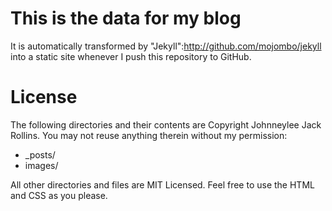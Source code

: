 # This is the data for my blog

It is automatically transformed by "Jekyll":http://github.com/mojombo/jekyll into a static site whenever I push this repository to GitHub.

# License

The following directories and their contents are Copyright Johnneylee Jack Rollins. You may not reuse anything therein without my permission:

* _posts/
* images/


All other directories and files are MIT Licensed. Feel free to use the HTML and CSS as you please.
